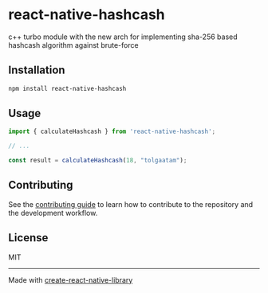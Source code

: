 # react-native-hashcash

c++ turbo module with the new arch for implementing sha-256 based hashcash algorithm against brute-force

## Installation

```sh
npm install react-native-hashcash
```

## Usage


```js
import { calculateHashcash } from 'react-native-hashcash';

// ...

const result = calculateHashcash(18, "tolgaatam");
```

## Contributing

See the [contributing guide](CONTRIBUTING.md) to learn how to contribute to the repository and the development workflow.

## License

MIT

---

Made with [create-react-native-library](https://github.com/callstack/react-native-builder-bob)
